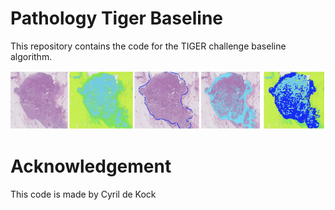 # Pathology Tiger Baseline

This repository contains the code for the TIGER challenge baseline algorithm.

![alt text](./pipeline.png)


# Acknowledgement

This code is made by Cyril de Kock
